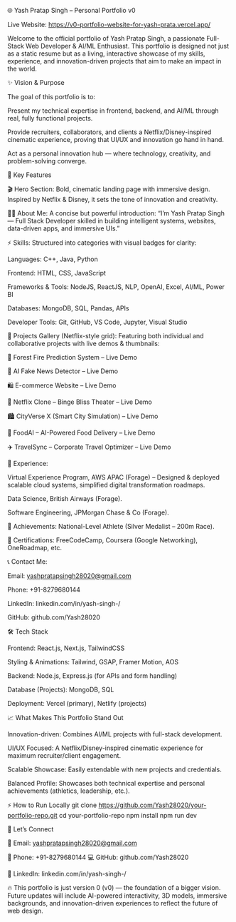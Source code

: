 🌐 Yash Pratap Singh – Personal Portfolio v0

Live Website: https://v0-portfolio-website-for-yash-prata.vercel.app/

Welcome to the official portfolio of Yash Pratap Singh, a passionate Full-Stack Web Developer & AI/ML Enthusiast.
This portfolio is designed not just as a static resume but as a living, interactive showcase of my skills, experience, and innovation-driven projects that aim to make an impact in the world.

✨ Vision & Purpose

The goal of this portfolio is to:

Present my technical expertise in frontend, backend, and AI/ML through real, fully functional projects.

Provide recruiters, collaborators, and clients a Netflix/Disney-inspired cinematic experience, proving that UI/UX and innovation go hand in hand.

Act as a personal innovation hub — where technology, creativity, and problem-solving converge.

🚀 Key Features

🎬 Hero Section: Bold, cinematic landing page with immersive design. Inspired by Netflix & Disney, it sets the tone of innovation and creativity.

👨‍💻 About Me: A concise but powerful introduction:
“I’m Yash Pratap Singh — Full Stack Developer skilled in building intelligent systems, websites, data-driven apps, and immersive UIs.”

⚡ Skills: Structured into categories with visual badges for clarity:

Languages: C++, Java, Python

Frontend: HTML, CSS, JavaScript

Frameworks & Tools: NodeJS, ReactJS, NLP, OpenAI, Excel, AI/ML, Power BI

Databases: MongoDB, SQL, Pandas, APIs

Developer Tools: Git, GitHub, VS Code, Jupyter, Visual Studio

📂 Projects Gallery (Netflix-style grid):
Featuring both individual and collaborative projects with live demos & thumbnails:

🌳 Forest Fire Prediction System – Live Demo

📰 AI Fake News Detector – Live Demo

🛍 E-commerce Website – Live Demo

🎥 Netflix Clone – Binge Bliss Theater – Live Demo

🏙 CityVerse X (Smart City Simulation) – Live Demo

🍔 FoodAI – AI-Powered Food Delivery – Live Demo

✈️ TravelSync – Corporate Travel Optimizer – Live Demo

📜 Experience:

Virtual Experience Program, AWS APAC (Forage) – Designed & deployed scalable cloud systems, simplified digital transformation roadmaps.

Data Science, British Airways (Forage).

Software Engineering, JPMorgan Chase & Co (Forage).

🏅 Achievements: National-Level Athlete (Silver Medalist – 200m Race).

📜 Certifications: FreeCodeCamp, Coursera (Google Networking), OneRoadmap, etc.

📞 Contact Me:

Email: yashpratapsingh28020@gmail.com

Phone: +91-8279680144

LinkedIn: linkedin.com/in/yash-singh-/

GitHub: github.com/Yash28020

🛠️ Tech Stack

Frontend: React.js, Next.js, TailwindCSS

Styling & Animations: Tailwind, GSAP, Framer Motion, AOS

Backend: Node.js, Express.js (for APIs and form handling)

Database (Projects): MongoDB, SQL

Deployment: Vercel (primary), Netlify (projects)

📈 What Makes This Portfolio Stand Out

Innovation-driven: Combines AI/ML projects with full-stack development.

UI/UX Focused: A Netflix/Disney-inspired cinematic experience for maximum recruiter/client engagement.

Scalable Showcase: Easily extendable with new projects and credentials.

Balanced Profile: Showcases both technical expertise and personal achievements (athletics, leadership, etc.).

⚡ How to Run Locally
git clone https://github.com/Yash28020/your-portfolio-repo.git
cd your-portfolio-repo
npm install
npm run dev

🤝 Let’s Connect

📧 Email: yashpratapsingh28020@gmail.com

📱 Phone: +91-8279680144
💻 GitHub: github.com/Yash28020

🔗 LinkedIn: linkedin.com/in/yash-singh-/

🔥 This portfolio is just version 0 (v0) — the foundation of a bigger vision.
Future updates will include AI-powered interactivity, 3D models, immersive backgrounds, and innovation-driven experiences to reflect the future of web design.

